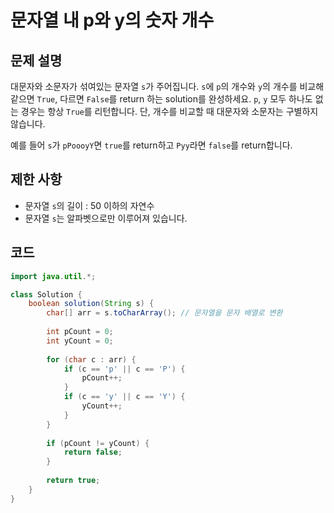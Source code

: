 # 문자열 내 p와 y의 숫자 개수

## 문제 설명
대문자와 소문자가 섞여있는 문자열 `s`가 주어집니다. `s`에 `p`의 개수와 `y`의 개수를 비교해 같으면 `True`, 다르면 `False`를 return 하는 solution를 완성하세요. `p`, `y` 모두 하나도 없는 경우는 항상 `True`를 리턴합니다. 단, 개수를 비교할 때 대문자와 소문자는 구별하지 않습니다.

예를 들어 `s`가 `pPoooyY`면 `true`를 return하고 `Pyy`라면 `false`를 return합니다.

## 제한 사항
- 문자열 `s`의 길이 : 50 이하의 자연수
- 문자열 `s`는 알파벳으로만 이루어져 있습니다.

## 코드
```java
import java.util.*;

class Solution {
    boolean solution(String s) {
        char[] arr = s.toCharArray(); // 문자열을 문자 배열로 변환
        
        int pCount = 0;
        int yCount = 0;
        
        for (char c : arr) {
            if (c == 'p' || c == 'P') {
                pCount++;
            }
            if (c == 'y' || c == 'Y') {
                yCount++;
            }
        }
        
        if (pCount != yCount) {
            return false;
        }
        
        return true;
    }
}
```